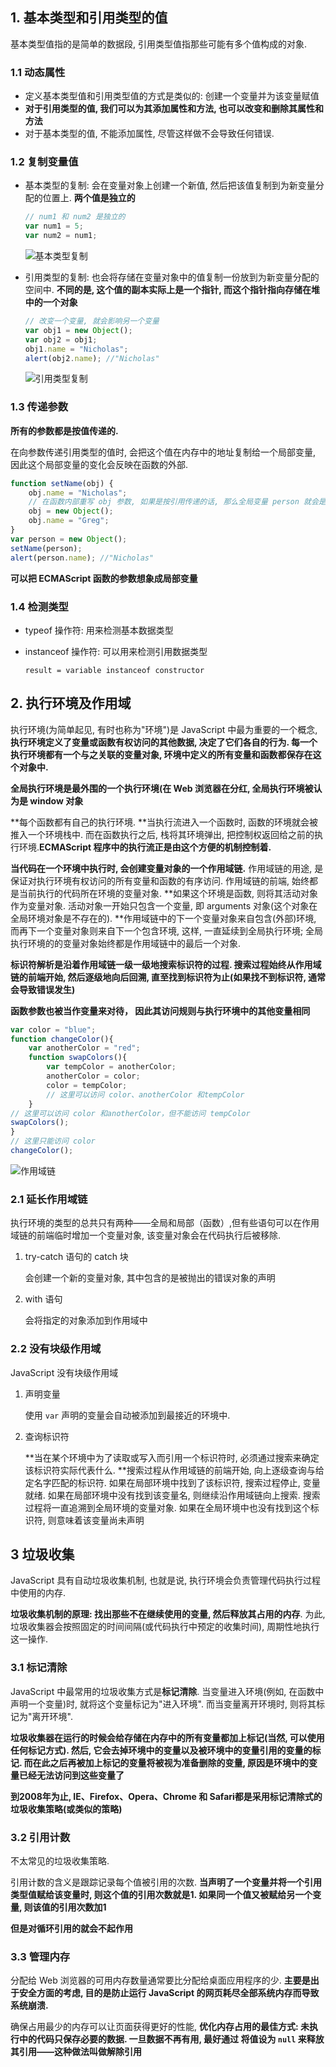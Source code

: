 ## 1. 基本类型和引用类型的值

基本类型值指的是简单的数据段, 引用类型值指那些可能有多个值构成的对象.

### 1.1 动态属性

* 定义基本类型值和引用类型值的方式是类似的: 创建一个变量并为该变量赋值
* **对于引用类型的值, 我们可以为其添加属性和方法, 也可以改变和删除其属性和方法**
* 对于基本类型的值, 不能添加属性, 尽管这样做不会导致任何错误.

### 1.2 复制变量值

* 基本类型的复制: 会在变量对象上创建一个新值, 然后把该值复制到为新变量分配的位置上. **两个值是独立的**

  ```javascript
  // num1 和 num2 是独立的
  var num1 = 5;
  var num2 = num1;
  ```

  ![基本类型复制](./image/基本类型的复制.PNG '基本类型复制')	

* 引用类型的复制: 也会将存储在变量对象中的值复制一份放到为新变量分配的空间中. **不同的是, 这个值的副本实际上是一个指针, 而这个指针指向存储在堆中的一个对象**

  ```javascript
  // 改变一个变量, 就会影响另一个变量
  var obj1 = new Object();
  var obj2 = obj1;
  obj1.name = "Nicholas";
  alert(obj2.name); //"Nicholas"
  ```

  ![引用类型复制](./image/引用类型的复制.PNG '引用类型复制')

### 1.3 传递参数

**所有的参数都是按值传递的.** 

在向参数传递引用类型的值时, 会把这个值在内存中的地址复制给一个局部变量, 因此这个局部变量的变化会反映在函数的外部.

```javascript
function setName(obj) {
	obj.name = "Nicholas";
  	// 在函数内部重写 obj 参数, 如果是按引用传递的话, 那么全局变量 person 就会是这个新建的对象, person.name === "Greg", 
	obj = new Object();
	obj.name = "Greg";
}
var person = new Object();
setName(person);
alert(person.name); //"Nicholas"
```

**可以把 ECMAScript 函数的参数想象成局部变量**

### 1.4 检测类型

* typeof 操作符: 用来检测基本数据类型

* instanceof 操作符: 可以用来检测引用数据类型

  `result = variable instanceof constructor`



## 2. 执行环境及作用域

执行环境(为简单起见, 有时也称为"环境")是 JavaScript 中最为重要的一个概念, **执行环境定义了变量或函数有权访问的其他数据, 决定了它们各自的行为. 每一个执行环境都有一个与之关联的变量对象, 环境中定义的所有变量和函数都保存在这个对象中.**

**全局执行环境是最外围的一个执行环境(在 Web 浏览器在分红, 全局执行环境被认为是 window 对象**

**每个函数都有自己的执行环境. **当执行流进入一个函数时, 函数的环境就会被推入一个环境栈中. 而在函数执行之后, 栈将其环境弹出, 把控制权返回给之前的执行环境.**ECMAScript 程序中的执行流正是由这个方便的机制控制着.**

**当代码在一个环境中执行时, 会创建变量对象的一个作用域链.** 作用域链的用途, 是保证对执行环境有权访问的所有变量和函数的有序访问. 作用域链的前端, 始终都是当前执行的代码所在环境的变量对象. **如果这个环境是函数, 则将其活动对象作为变量对象. 活动对象一开始只包含一个变量, 即 arguments 对象(这个对象在全局环境对象是不存在的). **作用域链中的下一个变量对象来自包含(外部)环境, 而再下一个变量对象则来自下一个包含环境, 这样, 一直延续到全局执行环境; 全局执行环境的的变量对象始终都是作用域链中的最后一个对象.

**标识符解析是沿着作用域链一级一级地搜索标识符的过程. 搜索过程始终从作用域链的前端开始, 然后逐级地向后回溯, 直至找到标识符为止(如果找不到标识符, 通常会导致错误发生)**

**函数参数也被当作变量来对待， 因此其访问规则与执行环境中的其他变量相同**

```javascript
var color = "blue";
function changeColor(){
	var anotherColor = "red";
	function swapColors(){
		var tempColor = anotherColor;
		anotherColor = color;
		color = tempColor;
		// 这里可以访问 color、anotherColor 和tempColor
	}
// 这里可以访问 color 和anotherColor，但不能访问 tempColor
swapColors();
}
// 这里只能访问 color
changeColor();
```

![作用域链](./image/作用域链.PNG '作用域链')

### 2.1 延长作用域链

执行环境的类型的总共只有两种——全局和局部（函数）,但有些语句可以在作用域链的前端临时增加一个变量对象, 该变量对象会在代码执行后被移除. 

1. try-catch 语句的 catch 块

   会创建一个新的变量对象, 其中包含的是被抛出的错误对象的声明

2. with 语句

   会将指定的对象添加到作用域中

### 2.2 没有块级作用域

JavaScript 没有块级作用域

1. 声明变量

   使用 `var` 声明的变量会自动被添加到最接近的环境中.

2. 查询标识符

   **当在某个环境中为了读取或写入而引用一个标识符时, 必须通过搜索来确定该标识符实际代表什么. **搜索过程从作用域链的前端开始, 向上逐级查询与给定名字匹配的标识符. 如果在局部环境中找到了该标识符, 搜索过程停止, 变量就绪. 如果在局部环境中没有找到该变量名, 则继续沿作用域链向上搜索. 搜索过程将一直追溯到全局环境的变量对象. 如果在全局环境中也没有找到这个标识符, 则意味着该变量尚未声明

## 3 垃圾收集

JavaScript 具有自动垃圾收集机制, 也就是说, 执行环境会负责管理代码执行过程中使用的内存.

**垃圾收集机制的原理: 找出那些不在继续使用的变量, 然后释放其占用的内存**. 为此, 垃圾收集器会按照固定的时间间隔(或代码执行中预定的收集时间), 周期性地执行这一操作.

### 3.1 标记清除

JavaScript 中最常用的垃圾收集方式是**标记清除**. 当变量进入环境(例如, 在函数中声明一个变量)时, 就将这个变量标记为"进入环境". 而当变量离开环境时, 则将其标记为"离开环境".

**垃圾收集器在运行的时候会给存储在内存中的所有变量都加上标记(当然, 可以使用任何标记方式). 然后, 它会去掉环境中的变量以及被环境中的变量引用的变量的标记. 而在此之后再被加上标记的变量将被视为准备删除的变量, 原因是环境中的变量已经无法访问到这些变量了**

**到2008年为止, IE、Firefox、Opera、Chrome 和 Safari都是采用标记清除式的垃圾收集策略(或类似的策略)**

### 3.2 引用计数

不太常见的垃圾收集策略.

引用计数的含义是跟踪记录每个值被引用的次数. **当声明了一个变量并将一个引用类型值赋给该变量时, 则这个值的引用次数就是1. 如果同一个值又被赋给另一个变量, 则该值的引用次数加1**

**但是对循环引用的就会不起作用**

### 3.3 管理内存

分配给 Web 浏览器的可用内存数量通常要比分配给桌面应用程序的少. **主要是出于安全方面的考虑, 目的是防止运行 JavaScript 的网页耗尽全部系统内存而导致系统崩溃.**

确保占用最少的内存可以让页面获得更好的性能, **优化内存占用的最佳方式: **未执行中的代码只保存必要的数据. 一旦数据不再有用, 最好通过 将值设为 `null` 来释放其引用——这种做法叫做**解除引用**



